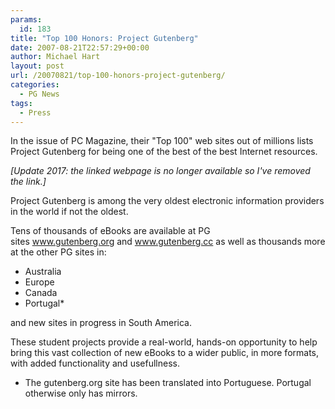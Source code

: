 ```yaml
---
params:
  id: 183
title: "Top 100 Honors: Project Gutenberg"
date: 2007-08-21T22:57:29+00:00
author: Michael Hart
layout: post
url: /20070821/top-100-honors-project-gutenberg/
categories:
  - PG News
tags:
  - Press
---
```

In the issue of PC Magazine, their "Top 100" web sites out of millions lists Project Gutenberg for being one of the best of the best Internet resources.

_[Update 2017: the linked webpage is no longer available so I've removed the link.]_

Project Gutenberg is among the very oldest electronic information providers in the world if not the oldest.

Tens of thousands of eBooks are available at PG sites <a href="http://www.gutenberg.org" target="new">www.gutenberg.org</a> and <a href="http://www.gutenberg.cc" target="new">www.gutenberg.cc</a> as well as thousands more at the other PG sites in:

  * Australia
  * Europe
  * Canada
  * Portugal*

and new sites in progress in South America.

These student projects provide a real-world, hands-on opportunity to help bring this vast collection of new eBooks to a wider public, in more formats, with added functionality and usefullness.

* The gutenberg.org site has been translated into Portuguese. Portugal otherwise only has mirrors.
